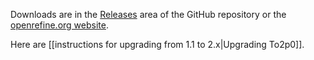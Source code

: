 Downloads are in the [Releases](https://github.com/OpenRefine/OpenRefine/releases) area of the GitHub repository or the [openrefine.org website](http://openrefine.org/download.html).


Here are [[instructions for upgrading from 1.1 to 2.x|Upgrading To2p0]].